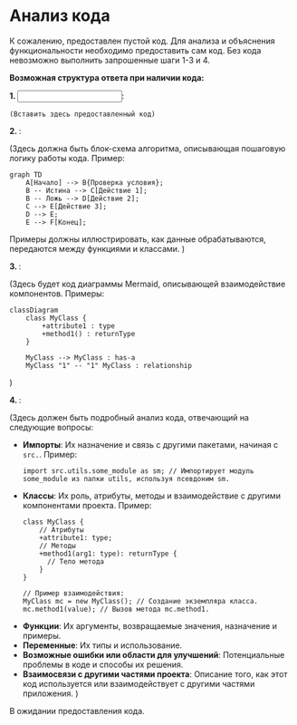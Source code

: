# Анализ кода

К сожалению, предоставлен пустой код.  Для анализа и объяснения функциональности необходимо предоставить сам код.  Без кода невозможно выполнить запрошенные шаги 1-3 и 4.

**Возможная структура ответа при наличии кода:**

**1. <input code>**:

```
(Вставить здесь предоставленный код)
```

**2. <algorithm>**:

(Здесь должна быть блок-схема алгоритма, описывающая пошаговую логику работы кода.  Пример:

```mermaid
graph TD
    A[Начало] --> B{Проверка условия};
    B -- Истина --> C[Действие 1];
    B -- Ложь --> D[Действие 2];
    C --> E[Действие 3];
    D --> E;
    E --> F[Конец];
```

Примеры должны иллюстрировать, как данные обрабатываются, передаются между функциями и классами.  )

**3. <mermaid>**:

(Здесь будет код диаграммы Mermaid, описывающей взаимодействие компонентов. Примеры:

```mermaid
classDiagram
    class MyClass {
        +attribute1 : type
        +method1() : returnType
    }

    MyClass --> MyClass : has-a
    MyClass "1" -- "1" MyClass : relationship
```

)

**4. <explanation>**:

(Здесь должен быть подробный анализ кода, отвечающий на следующие вопросы:

* **Импорты**: Их назначение и связь с другими пакетами, начиная с `src.`. Пример:
    ```
    import src.utils.some_module as sm; // Импортирует модуль some_module из папки utils, используя псевдоним sm.
    ```
* **Классы**: Их роль, атрибуты, методы и взаимодействие с другими компонентами проекта. Пример:
    ```
    class MyClass {
        // Атрибуты
        +attribute1: type;
        // Методы
        +method1(arg1: type): returnType {
          // Тело метода
        }
    }

    // Пример взаимодействия:
    MyClass mc = new MyClass(); // Создание экземпляра класса.
    mc.method1(value); // Вызов метода mc.method1.
    ```
* **Функции**: Их аргументы, возвращаемые значения, назначение и примеры.
* **Переменные**: Их типы и использование.
* **Возможные ошибки или области для улучшений**:  Потенциальные проблемы в коде и способы их решения.
* **Взаимосвязи с другими частями проекта**:  Описание того, как этот код используется или взаимодействует с другими частями приложения. )


В ожидании предоставления кода.